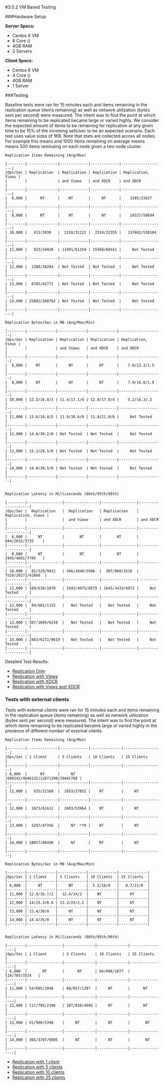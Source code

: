 #3.0.2 VM Based Testing

###Hardware Setup

**Server Specs:**

* Centos 6 VM
* 8 Core ()
* 4GB RAM
* 2 Servers

**Client Specs:**

* Centos 6 VM
* 4 Core ()
* 4GB RAM
* 1 Server

###Testing

Baseline tests were ran for 15 minutes each and items remaining in the replication queue (items remaining) as well as network utilization (bytes sent per second) were measured. The intent was to find the point at which items remaining to be replicated became large or varied highly. We consider the expected amount of items to be remaining for replication at any given time to be 15% of the incoming sets/sec to be an expected scenario. Each test uses value sizes of 1KB. Note that stats are collected across all nodes. For example this means and 1000 items remaining on average means means 500 items reminaing on each node given a two node cluster.

	Replication Items Remaining (Avg/Max)

	|--------|--------------|-------------|-------------|--------------------|
	|Ops/Sec | Replication  | Replication | Replication | Replication, Views |
	|        |              | and Views   | and XDCR    | and XDCR           |
	|--------|--------------|-------------|-------------|--------------------|
	|  6,000 |      NT      |    NT       |     NT      |    3285/23027      |
	|--------|--------------|-------------|-------------|--------------------|
	|  8,000 |      NT      |    NT       |     NT      |    18327/58694     |
	|--------|--------------|-------------|-------------|--------------------|
	| 10,000 |   411/3930   |  2218/31222 |  2534/32355 |   137682/520184    |
	|--------|--------------|-------------|-------------|--------------------|
	| 11,000 |   923/24920  | 11991/61259 | 15568/60161 |     Not Tested     |
	|--------|--------------|-------------|-------------|--------------------|
	| 12,000 |  1380/28284  | Not Tested  | Not Tested  |     Not Tested     |
	|--------|--------------|-------------|-------------|--------------------|
	| 13,000 |  6785/42771  | Not Tested  | Not Tested  |     Not Tested     |
	|--------|--------------|-------------|-------------|--------------------|
	| 14,000 | 25802/260762 | Not Tested  | Not Tested  |     Not Tested     |
	|--------|--------------|-------------|-------------|--------------------|

	Replication Bytes/Sec in MB (Avg/Max/Min)

	|--------|-------------|-------------|-------------|--------------------|
	|Ops/Sec | Replication | Replication | Replication | Replication, Views |
	|        |             | and Views   | and XDCR    | and XDCR           |
	|--------|-------------|-------------|-------------|--------------------|
	|  6,000 |    NT       |     NT      |     NT      |    7.0/13.3/1.5    |
	|--------|-------------|-------------|-------------|--------------------|
	|  8,000 |    NT       |     NT      |     NT      |    7.9/16.8/1.9    |
	|--------|-------------|-------------|-------------|--------------------|
	| 10,000 | 12.3/16.8/3 | 11.4/17.1/4 | 12.0/17.0/4 |    5.2/16.3/.2     |
	|--------|-------------|-------------|-------------|--------------------|
	| 11,000 | 13.6/18.4/5 | 11.9/30.6/0 | 11.8/21.0/0 |     Not Tested     |
	|--------|-------------|-------------|-------------|--------------------|
	| 12,000 | 14.6/30.2/0 | Not Tested  | Not Tested  |     Not Tested     |
	|--------|-------------|-------------|-------------|--------------------|
	| 13,000 | 15.3/28.5/0 | Not Tested  | Not Tested  |     Not Tested     |
	|--------|-------------|-------------|-------------|--------------------|
	| 14,000 | 14.0/30.5/0 | Not Tested  | Not Tested  |     Not Tested     |
	|--------|-------------|-------------|-------------|--------------------|


	Replication Latency in Milliseconds (80th/95th/99th)

	|--------|----------------|----------------|----------------|--------------------|
	|Ops/Sec |  Replication   |  Replication   | Replication    | Replication, Views |
	|        |                |  and Views     | and XDCR       | and XDCR           |
	|--------|----------------|----------------|----------------|--------------------|
	|  6,000 |     NT         |       NT       |       NT       |   844/2032/3735    |
	|--------|----------------|----------------|----------------|--------------------|
	|  8,000 |     NT         |       NT       |       NT       |   2945/4691/7705   |
	|--------|----------------|----------------|----------------|--------------------|
	| 10,000 |  82/529/9922   | 306/1046/3566  |  387/960/2516  |  7520/20271/42860  |
	|--------|----------------|----------------|----------------|--------------------|
	| 11,000 | 169/636/1070   | 1542/4075/8575 | 1645/3433/6972 |     Not Tested     |
	|--------|----------------|----------------|----------------|--------------------|
	| 12,000 |  84/601/1155   |   Not Tested   |   Not Tested   |     Not Tested     |
	|--------|----------------|----------------|----------------|--------------------|
	| 13,000 | 307/1689/6158  |   Not Tested   |   Not Tested   |     Not Tested     |
	|--------|----------------|----------------|----------------|--------------------|
	| 14,000 | 2463/6272/9619 |   Not Tested   |   Not Tested   |     Not Tested     |
	|--------|----------------|----------------|----------------|--------------------|

Detailed Test Results:

* [Replication Only](rep-only.md)
* [Replication with Views](rep-views.md)
* [Replication with XDCR](rep-xdcr.md)
* [Replication with Views and XDCR](rep-views-xdcr.md)

### Tests with external clients

Tests with external clients were ran for 15 minutes each and items remaining in the replication queue (items remaining) as well as network utilization (bytes sent per second) were measured. The intent was to find the point at which items remaining to be replicated became large or varied highly in the presence of different number of external clients.

	Replication Items Remaining (Avg/Max)

	|--------|--------------|-------------|--------------|------------------|
	|Ops/Sec | 1 Client     | 5 Clients   | 10 Clients   | 25 Clients       |
	|--------|--------------|-------------|--------------|------------------|
	| 6,000  |      NT      |     NT      |600242/4646132|12871390/28441768 |
	|--------|--------------|-------------|--------------|------------------|
	| 11,000 |   935/31168  |  1053/27052 |    NT        |     NT           |
	|--------|--------------|-------------|--------------|------------------|
	| 12,000 |  1973/61612  |  2603/53964 |    NT        |     NT           |
	|--------|--------------|-------------|--------------|------------------|
	| 13,000 |  3297/47356  |     NT  **R |    NT        |     NT           |
	|--------|--------------|-------------|--------------|------------------|
	| 14,000 | 10057/88498  |     NT      |    NT        |     NT           |
	|--------|--------------|-------------|--------------|------------------|

	Replication Bytes/Sec in MB (Avg/Max/Min)

	|--------|-------------|-------------|-------------|-------------|
	|Ops/Sec | 1 Client    | 5 Clients   | 10 Clients  | 25 Clients  |
	|--------|-------------|-------------|-------------|-------------|
	| 6,000  |     NT      |     NT      |  5.5/18/0   |   0.7/21/0  |
	|--------|-------------|-------------|-------------|-------------|
	| 11,000 | 12.9/16.7/2 |  12.4/24/2  |    NT       |     NT      |
	|--------|-------------|-------------|-------------|-------------|
	| 12,000 | 14/25.3/0.6 | 13.3/25/2.5 |    NT       |     NT      |
	|--------|-------------|-------------|-------------|-------------|
	| 13,000 | 15.4/30/0   |     NT      |    NT       |     NT      |
	|--------|-------------|-------------|-------------|-------------|
	| 14,000 | 14.4/35/0   |     NT      |    NT       |     NT      |
	|--------|-------------|-------------|-------------|-------------|


	Replication Latency in Milliseconds (80th/95th/99th)

	|--------|----------------|--------------|--------------|-----------------|
    |Ops/Sec | 1 Client       | 5 Clients    | 10 Clients   | 25 Clients      |
    |--------|----------------|--------------|--------------|-----------------|
	| 6,000  |       NT       |      NT      | 84/608/1077  |  110/785/3524   |
	|--------|----------------|--------------|--------------|-----------------|
	| 11,000 | 54/605/1048    | 68/657/1387  |     NT       |      NT         |
	|--------|----------------|--------------|--------------|-----------------|
	| 12,000 | 117/795/2396   | 107/838/4995 |     NT       |      NT         |
	|--------|----------------|--------------|--------------|-----------------|
	| 13,000 | 91/908/5398    |     NT       |     NT       |       NT        |
	|--------|----------------|--------------|--------------|-----------------|
	| 14,000 | 365/3707/6805  |     NT       |     NT       |       NT        |
	|--------|----------------|--------------|--------------|-----------------|

* [Replication with 1 client](rep-1_client.md)
* [Replication with 5 clients](rep-5_clients.md)
* [Replication with 10 clients](rep-10_clients.md)
* [Replication with 25 clients](rep-25_clients.md)
